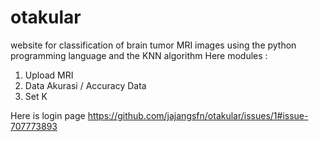 # otakular
website for classification of brain tumor MRI images using the python programming language and the KNN algorithm
Here modules :
<ol>
  <li>Upload MRI</li>
  <liData Klasifikasi / Classification Data</li>
  <li>Data Akurasi / Accuracy Data</li>
  <li>Set K</li>
</ol>

Here is login page
https://github.com/jajangsfn/otakular/issues/1#issue-707773893

